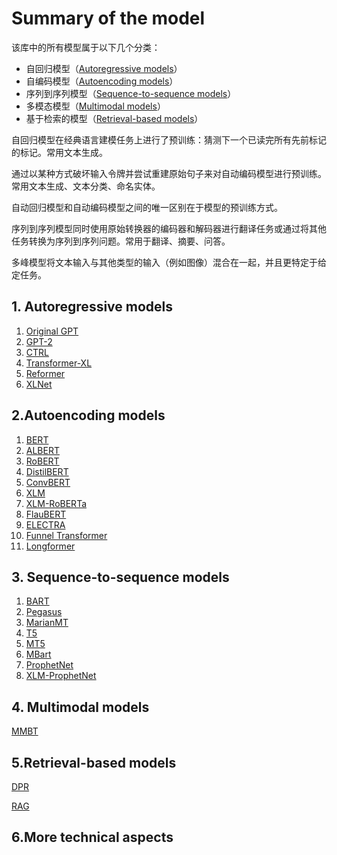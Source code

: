 # Summary of the model

该库中的所有模型属于以下几个分类：

- 自回归模型（[Autoregressive models](https://huggingface.co/transformers/model_summary.html#autoregressive-models)）
- 自编码模型（[Autoencoding models](https://huggingface.co/transformers/model_summary.html#autoencoding-models)）
- 序列到序列模型（[Sequence-to-sequence models](https://huggingface.co/transformers/model_summary.html#seq-to-seq-models)）
- 多模态模型（[Multimodal models](https://huggingface.co/transformers/model_summary.html#multimodal-models)）
- 基于检索的模型（[Retrieval-based models](https://huggingface.co/transformers/model_summary.html#retrieval-based-models)）

自回归模型在经典语言建模任务上进行了预训练：猜测下一个已读完所有先前标记的标记。常用文本生成。

通过以某种方式破坏输入令牌并尝试重建原始句子来对自动编码模型进行预训练。常用文本生成、文本分类、命名实体。

自动回归模型和自动编码模型之间的唯一区别在于模型的预训练方式。

序列到序列模型同时使用原始转换器的编码器和解码器进行翻译任务或通过将其他任务转换为序列到序列问题。常用于翻译、摘要、问答。

多峰模型将文本输入与其他类型的输入（例如图像）混合在一起，并且更特定于给定任务。

## 1. Autoregressive models

1. [Original GPT](https://huggingface.co/transformers/model_summary.html#original-gpt)
2. [GPT-2](https://huggingface.co/transformers/model_summary.html#gpt-2)
3. [CTRL](https://huggingface.co/transformers/model_summary.html#ctrl)
4. [Transformer-XL](https://huggingface.co/transformers/model_summary.html#transformer-xl)
5. [Reformer](https://huggingface.co/transformers/model_summary.html#reformer)
6. [XLNet](https://huggingface.co/transformers/model_summary.html#xlnet)

## 2.Autoencoding models

1. [BERT](https://huggingface.co/transformers/model_summary.html#bert)
2. [ALBERT](https://huggingface.co/transformers/model_summary.html#albert)
3. [RoBERT](https://huggingface.co/transformers/model_summary.html#roberta)
4. [DistilBERT](https://huggingface.co/transformers/model_summary.html#distilbert)
5. [ConvBERT](https://huggingface.co/transformers/model_summary.html#convbert)
6. [XLM](https://huggingface.co/transformers/model_summary.html#xlm)
7. [XLM-RoBERTa](https://huggingface.co/transformers/model_summary.html#xlm-roberta)
8. [FlauBERT](https://huggingface.co/transformers/model_summary.html#flaubert)
9. [ELECTRA](https://huggingface.co/transformers/model_summary.html#electra)
10. [Funnel Transformer](https://huggingface.co/transformers/model_summary.html#funnel-transformer)
11. [Longformer](https://huggingface.co/transformers/model_summary.html#longformer)

## 3. Sequence-to-sequence models

1. [BART](https://huggingface.co/transformers/model_summary.html#bart)
2. [Pegasus](https://huggingface.co/transformers/model_summary.html#pegasus)
3. [MarianMT](https://huggingface.co/transformers/model_summary.html#marianmt)
4. [T5](https://huggingface.co/transformers/model_summary.html#t5)
5. [MT5](https://huggingface.co/transformers/model_summary.html#mt5)
6. [MBart](https://huggingface.co/transformers/model_summary.html#mbart)
7. [ProphetNet](https://huggingface.co/transformers/model_summary.html#prophetnet)
8. [XLM-ProphetNet](https://huggingface.co/transformers/model_summary.html#xlm-prophetnet)

## 4. Multimodal models

[MMBT](https://huggingface.co/transformers/model_summary.html#mmbt)

## 5.Retrieval-based models

[DPR](https://huggingface.co/transformers/model_summary.html#dpr)

[RAG](https://huggingface.co/transformers/model_summary.html#rag)

## 6.More technical aspects


